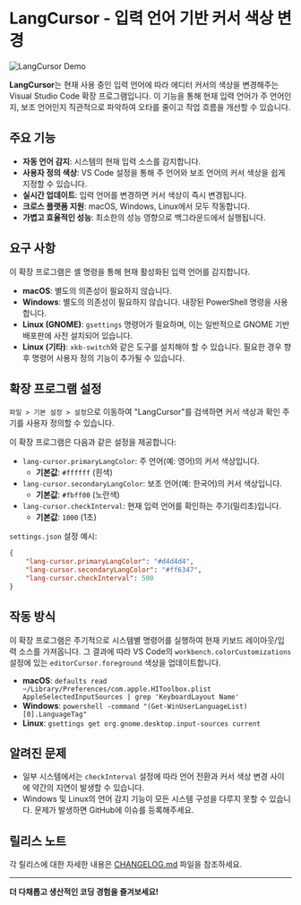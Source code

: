 # LangCursor - 입력 언어 기반 커서 색상 변경

![LangCursor Demo](https://raw.githubusercontent.com/your-username/lang-cursor/main/images/demo.gif) <!-- 실제 데모 GIF로 교체해주세요 -->

**LangCursor**는 현재 사용 중인 입력 언어에 따라 에디터 커서의 색상을 변경해주는 Visual Studio Code 확장 프로그램입니다. 이 기능을 통해 현재 입력 언어가 주 언어인지, 보조 언어인지 직관적으로 파악하여 오타를 줄이고 작업 흐름을 개선할 수 있습니다.

## 주요 기능

- **자동 언어 감지**: 시스템의 현재 입력 소스를 감지합니다.
- **사용자 정의 색상**: VS Code 설정을 통해 주 언어와 보조 언어의 커서 색상을 쉽게 지정할 수 있습니다.
- **실시간 업데이트**: 입력 언어를 변경하면 커서 색상이 즉시 변경됩니다.
- **크로스 플랫폼 지원**: macOS, Windows, Linux에서 모두 작동합니다.
- **가볍고 효율적인 성능**: 최소한의 성능 영향으로 백그라운드에서 실행됩니다.

## 요구 사항

이 확장 프로그램은 셸 명령을 통해 현재 활성화된 입력 언어를 감지합니다.

- **macOS**: 별도의 의존성이 필요하지 않습니다.
- **Windows**: 별도의 의존성이 필요하지 않습니다. 내장된 PowerShell 명령을 사용합니다.
- **Linux (GNOME)**: `gsettings` 명령어가 필요하며, 이는 일반적으로 GNOME 기반 배포판에 사전 설치되어 있습니다.
- **Linux (기타)**: `xkb-switch`와 같은 도구를 설치해야 할 수 있습니다. 필요한 경우 향후 명령어 사용자 정의 기능이 추가될 수 있습니다.

## 확장 프로그램 설정

`파일 > 기본 설정 > 설정`으로 이동하여 "LangCursor"를 검색하면 커서 색상과 확인 주기를 사용자 정의할 수 있습니다.

이 확장 프로그램은 다음과 같은 설정을 제공합니다:

- `lang-cursor.primaryLangColor`: 주 언어(예: 영어)의 커서 색상입니다.
  - **기본값**: `#ffffff` (흰색)
- `lang-cursor.secondaryLangColor`: 보조 언어(예: 한국어)의 커서 색상입니다.
  - **기본값**: `#fbff00` (노란색)
- `lang-cursor.checkInterval`: 현재 입력 언어를 확인하는 주기(밀리초)입니다.
  - **기본값**: `1000` (1초)

`settings.json` 설정 예시:

```json
{
    "lang-cursor.primaryLangColor": "#d4d4d4",
    "lang-cursor.secondaryLangColor": "#ff6347",
    "lang-cursor.checkInterval": 500
}
```

## 작동 방식

이 확장 프로그램은 주기적으로 시스템별 명령어를 실행하여 현재 키보드 레이아웃/입력 소스를 가져옵니다. 그 결과에 따라 VS Code의 `workbench.colorCustomizations` 설정에 있는 `editorCursor.foreground` 색상을 업데이트합니다.

- **macOS**: `defaults read ~/Library/Preferences/com.apple.HIToolbox.plist AppleSelectedInputSources | grep 'KeyboardLayout Name'`
- **Windows**: `powershell -command "(Get-WinUserLanguageList)[0].LanguageTag"`
- **Linux**: `gsettings get org.gnome.desktop.input-sources current`

## 알려진 문제

- 일부 시스템에서는 `checkInterval` 설정에 따라 언어 전환과 커서 색상 변경 사이에 약간의 지연이 발생할 수 있습니다.
- Windows 및 Linux의 언어 감지 기능이 모든 시스템 구성을 다루지 못할 수 있습니다. 문제가 발생하면 GitHub에 이슈를 등록해주세요.

## 릴리스 노트

각 릴리스에 대한 자세한 내용은 [CHANGELOG.md](CHANGELOG.md) 파일을 참조하세요.

---

**더 다채롭고 생산적인 코딩 경험을 즐겨보세요!**
